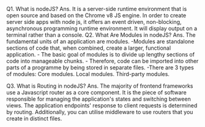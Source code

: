 Q1. What is nodeJS?
Ans. It is a server-side runtime environment that is open source and based on the Chrome v8 JS engine. In order to create server side apps with node js, it offers an event driven, non-blocking, asynchronous programming runtime environment. It will display output on a terminal rather than a console.
Q2. What Are Modules in nodeJS?
Ans. The fundamental units of an application are modules. -Modules are standalone sections of code that, when combined, create a larger, functional application. - The basic goal of modules is to divide up lengthy sections of code into manageable chunks. - Therefore, code can be imported into other parts of a programme by being stored in separate files. -There are 3 types of modules:
Core modules. Local modules. Third-party modules.

Q3.
What is Routing in nodeJS?
Ans. The majority of frontend frameworks use a Javascript router as a core component.
It is the piece of software responsible for managing the application's states and switching between views.
The application endpoints' response to client requests is determined by routing.
Additionally, you can utilise middleware to use routers that you create in distinct files.